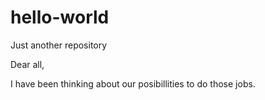 hello-world
===========

Just another repository

Dear all,

I have been thinking about our posibillities to do those jobs.

